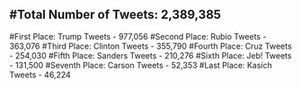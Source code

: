#Total Number of Tweets: 2,389,385 
---
#First Place: Trump Tweets - 977,056
#Second Place: Rubio Tweets - 363,076
#Third Place: Clinton Tweets - 355,790
#Fourth Place: Cruz Tweets - 254,030
#Fifth Place: Sanders Tweets - 210,276
#Sixth Place: Jeb! Tweets - 131,500
#Seventh Place: Carson Tweets - 52,353
#Last Place: Kasich Tweets - 46,224
